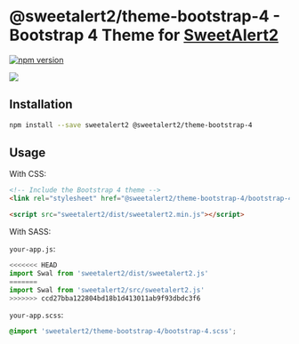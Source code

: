 # @sweetalert2/theme-bootstrap-4 - Bootstrap 4 Theme for [SweetAlert2](https://github.com/sweetalert2/sweetalert2)

[![npm version](https://img.shields.io/npm/v/@sweetalert2/theme-bootstrap-4.svg)](https://www.npmjs.com/package/@sweetalert2/theme-bootstrap-4)

![](https://sweetalert2.github.io/images/themes-bootstrap-4.png)

Installation
------------

```sh
npm install --save sweetalert2 @sweetalert2/theme-bootstrap-4
```

Usage
-----

With CSS:

```html
<!-- Include the Bootstrap 4 theme -->
<link rel="stylesheet" href="@sweetalert2/theme-bootstrap-4/bootstrap-4.css">

<script src="sweetalert2/dist/sweetalert2.min.js"></script>
```

With SASS:

`your-app.js`:
```js
<<<<<<< HEAD
import Swal from 'sweetalert2/dist/sweetalert2.js'
=======
import Swal from 'sweetalert2/src/sweetalert2.js'
>>>>>>> ccd27bba122804bd18b1d413011ab9f93dbdc3f6
```

`your-app.scss`:
```scss
@import 'sweetalert2/theme-bootstrap-4/bootstrap-4.scss';
```
